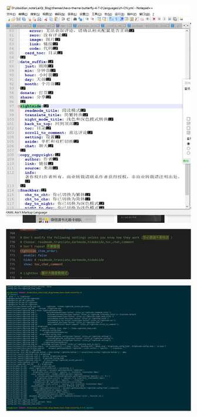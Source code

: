 ![](../../source/imgs/Pasted%20image%2020230408230832.png)


![](../../source/imgs/Pasted%20image%2020230408231333.png)

![](../../source/imgs/Pasted%20image%2020230408232507.png)